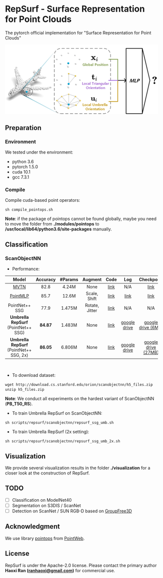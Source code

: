 # RepSurf - Surface Representation for Point Clouds

The pytorch official implementation for "Surface Representation for Point Clouds"


<div align="center">
  <img src="assets/teaser.png" width="600px">
</div>

## Preparation

### Environment

We tested under the environment:

* python 3.6
* pytorch 1.5.0
* cuda 10.1
* gcc 7.3.1

### Compile

Compile cuda-based point operators:

```
sh compile_pointops.sh
```

**Note**: if the package of pointops cannot be found globally, maybe you need to move the folder from 
**./modules/pointops** to **/usr/local/lib64/python3.6/site-packages** manually.

## Classification

### ScanObjectNN

* Performance:
<table style="width:100%">
  <thead>
    <tr style="text-align: center;">
      <th>Model</th>
      <th>Accuracy</th>
      <th>#Params</th>
      <th>Augment</th>
      <th>Code</th>
      <th>Log</th>
      <th>Checkpoint</th>
    </tr>
  </thead>
  <tbody>
    <tr style="text-align: center; vertical-align: middle;">
      <td><a href="https://github.com/ajhamdi/MVTN">MVTN</a></td>
      <td>82.8</td>
      <td>4.24M</td>
      <td>None</td>
      <td><a href="https://github.com/ajhamdi/MVTN/blob/master/models/mvtn.py">link</a></td>
      <td>N/A</td>
      <td><a href="https://github.com/ajhamdi/MVTN/blob/master/results/checkpoints/scanobjectnn/model-00029.pth">link</a></td>
    </tr>
    <tr style="text-align: center; vertical-align: middle;">
      <td><a href="https://github.com/ma-xu/pointMLP-pytorch">PointMLP</a></td>
      <td>85.7</td>
      <td>12.6M</td>
      <td>Scale, Shift</td>
      <td><a href="https://github.com/ma-xu/pointMLP-pytorch/blob/main/classification_ScanObjectNN/models/pointmlp.py">link</a></td>
      <td><a href="https://web.northeastern.edu/smilelab/xuma/pointMLP/checkpoints/fixstd/scanobjectnn/pointMLP-20220204021453/">link</a></td>
      <td><a href="https://web.northeastern.edu/smilelab/xuma/pointMLP/checkpoints/fixstd/scanobjectnn/pointMLP-20220204021453/">link</a></td>
    </tr>
    <tr style="text-align: center; vertical-align: middle;">
      <td>PointNet++ SSG</td>
      <td>77.9</td>
      <td>1.475M</td>
      <td>Rotate, Jitter</td>
      <td><a href="https://github.com/hkust-vgd/scanobjectnn/blob/master/pointnet2/models/pointnet2_cls_ssg.py">link</a></td>
      <td>N/A</td>
      <td>N/A</td>
    </tr>
    <tr style="text-align: center; vertical-align: middle;">
      <td><b>Umbrella RepSurf</b> (PointNet++ SSG)</td>
      <td><b>84.87</b></td>
      <td>1.483M</td>
      <td>None</td>
      <td><a href="models/repsurf/scanobjectnn/repsurf_ssg_umb.py">link</a></td>
      <td><a href="https://drive.google.com/file/d/1qJK8T3dhF6177Xla227aXPEeNtyNssLF/view?usp=sharing">google drive</a></td>
      <td><a href="https://drive.google.com/file/d/17UDArfvNVjrJBTjr_HdxcOQipn0DWMMf/view?usp=sharing">google drive (6MB)</a></td>
    </tr>
    <tr style="text-align: center; vertical-align: middle;">
      <td><b>Umbrella RepSurf</b> (PointNet++ SSG, 2x)</td>
      <td><b>86.05</b></td>
      <td>6.806M</td>
      <td>None</td>
      <td><a href="models/repsurf/scanobjectnn/repsurf_ssg_umb_2x.py">link</a></td>
      <td><a href="https://drive.google.com/file/d/15HwmAi1erL68G08dzNQILSipwCIDfNAw/view?usp=sharing">google drive</a></td>
      <td><a href="https://drive.google.com/file/d/1yGPNt1REzxVwn8Guw-PFHFcwxvfueWgf/view?usp=sharing">google drive (27MB)</a></td>
    </tr>
  </tbody>
</table>
<br>

* To download dataset:

```
wget http://download.cs.stanford.edu/orion/scanobjectnn/h5_files.zip
unzip h5_files.zip
```

**Note**: We conduct all experiments on the hardest variant of ScanObjectNN (**PB_T50_RS**).
<br>

* To train Umbrella RepSurf on ScanObjectNN:

```
sh scripts/repsurf/scanobjectnn/repsurf_ssg_umb.sh
```

* To train Umbrella RepSurf (2x setting):

```
sh scripts/repsurf/scanobjectnn/repsurf_ssg_umb_2x.sh
```

## Visualization

We provide several visualization results in the folder **./visualization** for a closer look at the construction of RepSurf.


## TODO

- [ ] Classification on ModelNet40
- [ ] Segmentation on S3DIS / ScanNet
- [ ] Detection on ScanNet / SUN RGB-D based on [GroupFree3D](https://github.com/zeliu98/Group-Free-3D)

## Acknowledgment
We use library [pointops](https://github.com/hszhao/PointWeb/tree/master/lib/pointops) from [PointWeb](https://github.com/hszhao/PointWeb). 


## License
RepSurf is under the Apache-2.0 license. Please contact the primary author **Haoxi Ran (ranhaoxi@gmail.com)** for commercial use.
